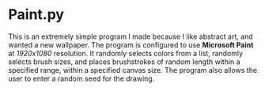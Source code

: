 # Paint.py
This is an extremely simple program I made because I like abstract art, and wanted a new wallpaper. The program is configured to  use **Microsoft Paint** at *1920x1080* resolution. It randomly selects colors from a list, randomly selects brush sizes, and places brushstrokes of random length within a specified range, within a specified canvas size. The program also allows the user to enter a random seed for the drawing. 
